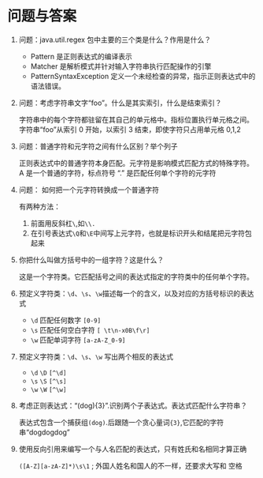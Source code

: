 # 问题与答案

1. 问题：java.util.regex 包中主要的三个类是什么？作用是什么？

    * Pattern 是正则表达式的编译表示
    * Matcher 是解析模式并针对输入字符串执行匹配操作的引擎
    * PatternSyntaxException 定义一个未经检查的异常，指示正则表达式中的语法错误。

2. 问题：考虑字符串文字“foo”。什么是其实索引，什么是结束索引？

    字符串中的每个字符都驻留在其自己的单元格中。指标位置执行单元格之间。字符串“foo”从索引 0 开始，以索引 3 结束，即使字符只占用单元格 0,1,2

3. 问题：普通字符和元字符之间有什么区别？举个列子

    正则表达式中的普通字符本身匹配。元字符是影响模式匹配方式的特殊字符。A 是一个普通的字符，标点符号 “.” 是匹配任何单个字符的元字符

4. 问题： 如何把一个元字符转换成一个普通字符

    有两种方法：
    1. 前面用反斜杠`\`,如`\\.`
    2. 在引号表达式`\Q`和`\E`中间写上元字符，也就是标识开头和结尾把元字符包起来

5. 你把什么叫做方括号中的一组字符？这是什么？

    这是一个字符类。它匹配括号之间的表达式指定的字符类中的任何单个字符。

6. 预定义字符类：`\d`、`\s`、`\w`描述每一个的含义，以及对应的方括号标识的表达式

    * `\d` 匹配任何数字    `[0-9]`
    * `\s` 匹配任何空白字符 `[ \t\n-x0B\f\r]`
    * `\w` 匹配单词字符    `[a-zA-Z_0-9]`

7. 预定义字符类：`\d`、`\s`、`\w` 写出两个相反的表达式

    * `\d` `\D` `[^\d]`
    * `\s` `\S` `[^\s]`
    * `\w` `\W` `[^\w]`

8. 考虑正则表达式：“(dog){3}”.识别两个子表达式。表达式匹配什么字符串？

    表达式包含一个捕获组`(dog)`.后跟随一个贪心量词`{3}`,它匹配的字符串“dogdogdog”

9. 使用反向引用来编写一个与人名匹配的表达式，只有姓氏和名相同才算正确

    `([A-Z][a-zA-Z]*)\s\1` ; 外国人姓名和国人的不一样，还要求大写和 空格
